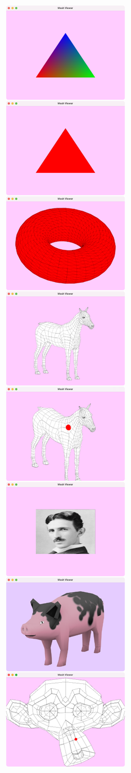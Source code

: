 <img src="https://raw.githubusercontent.com/nobuyuki83/demos_py_qt_mdngl/doc/00_thumbnail.png" width=320>

<img src="https://raw.githubusercontent.com/nobuyuki83/demos_py_qt_mdngl/doc/01_thumbnail.png" width=320>

<img src="https://raw.githubusercontent.com/nobuyuki83/demos_py_qt_mdngl/doc/02_thumbnail.png" width=320>

<img src="https://raw.githubusercontent.com/nobuyuki83/demos_py_qt_mdngl/doc/03_thumbnail.png" width=320>

<img src="https://raw.githubusercontent.com/nobuyuki83/demos_py_qt_mdngl/doc/04_thumbnail.png" width=320>

<img src="https://raw.githubusercontent.com/nobuyuki83/demos_py_qt_mdngl/doc/05_thumbnail.png" width=320>

<img src="https://raw.githubusercontent.com/nobuyuki83/demos_py_qt_mdngl/doc/06_thumbnail.png" width=320>

<img src="https://raw.githubusercontent.com/nobuyuki83/demos_py_qt_mdngl/doc/07_thumbnail.png" width=320>





